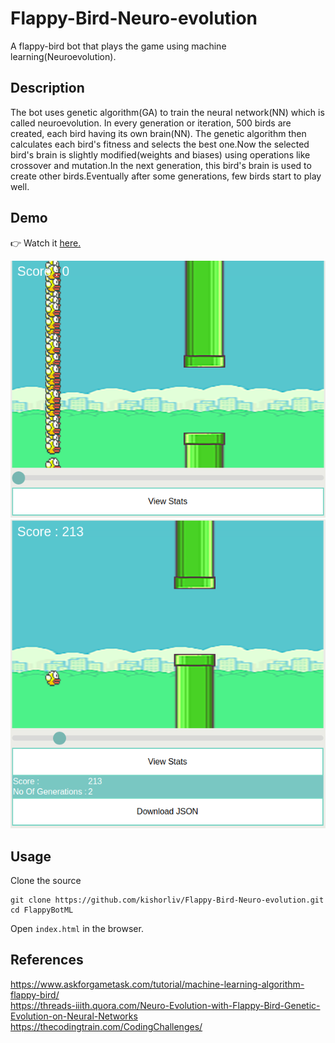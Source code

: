 # Flappy-Bird-Neuro-evolution
A flappy-bird bot that plays the game using machine learning(Neuroevolution).

## Description
The bot uses genetic algorithm(GA) to train the neural network(NN) which is called neuroevolution. In every generation or iteration, 500 birds are created, each bird having its own brain(NN). The genetic algorithm then calculates each bird's fitness and selects the best one.Now the selected bird's brain is slightly modified(weights and biases) using operations like crossover and mutation.In the next generation, this bird's brain is used to create other birds.Eventually after some generations, few birds start to play well.

## Demo
👉 Watch it <a href="https://kishorliv.github.io/js-experiments/FlappyBotML/index.html">here.</a>
<br>

<img src="https://github.com/kishorliv/Flappy-Bird-Neuro-evolution/blob/master/images/screenshots/flappyOne.png">
<img src="https://github.com/kishorliv/Flappy-Bird-Neuro-evolution/blob/master/images/screenshots/flappyTwo.png">

## Usage
Clone the source
```
git clone https://github.com/kishorliv/Flappy-Bird-Neuro-evolution.git
cd FlappyBotML
```
Open ```index.html``` in the browser.

## References
<a href="https://www.askforgametask.com/tutorial/machine-learning-algorithm-flappy-bird/">https://www.askforgametask.com/tutorial/machine-learning-algorithm-flappy-bird/</a>
<br>
<a href="https://threads-iiith.quora.com/Neuro-Evolution-with-Flappy-Bird-Genetic-Evolution-on-Neural-Networks">https://threads-iiith.quora.com/Neuro-Evolution-with-Flappy-Bird-Genetic-Evolution-on-Neural-Networks</a>
<br>
<a href="https://thecodingtrain.com/CodingChallenges/">https://thecodingtrain.com/CodingChallenges/</a>

